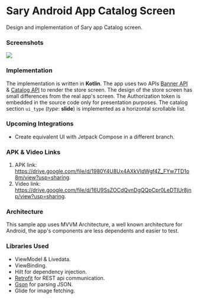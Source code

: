 # Sary Android App Catalog Screen
Design and implementation of Sary app Catalog screen.

### Screenshots
<img src="screenshots/store.gif" />

### Implementation
The implementation is written in __Kotlin__. The app uses two APIs [Banner API](https://staging.sary.co/api/v2.5.1/baskets/76097/banners) & [Catalog API](https://staging.sary.co/api/v2.5.1/baskets/76097/catalog/) to render the store screen. The design of the store screen has small differences from the real app's screen. The Authorization token is embedded in the source code only for presentation purposes. The catalog section `ui_type` (*type*: __slide__) is implemented as a horizontal scrollable list.

### Upcoming Integrations
* Create equivalent UI with Jetpack Compose in a different branch.

### APK & Video Links
1. APK link: <https://drive.google.com/file/d/1980Y4U8Ux4AXkVIdWgf4Z_FYw7TD1o8m/view?usp=sharing>.
2. Video link: <https://drive.google.com/file/d/16U9SsZOCdQvnDgQQpCpr0LeDTIUr8jnp/view?usp=sharing>.

### Architecture
This sample app uses MVVM Architecture, a well known architecture for Android, the app's components are less dependents and easier to test.

### Libraries Used
* ViewModel & Livedata.
* ViewBinding.
* Hilt for dependency injection.
* [Retrofit][retrofit] for REST api communication.
* [Gson][gson] for parsing JSON.
* Glide for image fetching.

[retrofit]: http://square.github.io/retrofit
[gson]: https://github.com/google/gson